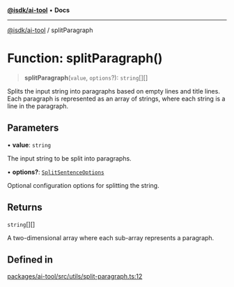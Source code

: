 [**@isdk/ai-tool**](../README.md) • **Docs**

***

[@isdk/ai-tool](../globals.md) / splitParagraph

# Function: splitParagraph()

> **splitParagraph**(`value`, `options`?): `string`[][]

Splits the input string into paragraphs based on empty lines and title lines.
Each paragraph is represented as an array of strings, where each string is a line in the paragraph.

## Parameters

• **value**: `string`

The input string to be split into paragraphs.

• **options?**: [`SplitSentenceOptions`](../interfaces/SplitSentenceOptions.md)

Optional configuration options for splitting the string.

## Returns

`string`[][]

A two-dimensional array where each sub-array represents a paragraph.

## Defined in

[packages/ai-tool/src/utils/split-paragraph.ts:12](https://github.com/isdk/ai-tool.js/blob/b0813174e9b350ae47231f8e5f885150313123b0/src/utils/split-paragraph.ts#L12)
